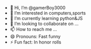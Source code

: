 - 👋 Hi, I’m @gamerBoy3000
- 👀 I’m interested in computers,sports
- 🌱 I’m currently learning python&JS
- 💞️ I’m looking to collaborate on ...
- 📫 How to reach me ...
- 😄 Pronouns: Fast funny
- ⚡ Fun fact: In honor rolls

<!---
gamerBoy3000/gamerBoy3000 is a ✨ special ✨ repository because its `README.md` (this file) appears on your GitHub profile.
You can click the Preview link to take a look at your changes.
--->
